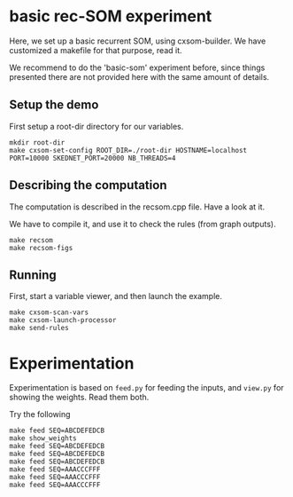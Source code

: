 # basic rec-SOM experiment


Here, we set up a basic recurrent SOM, using cxsom-builder. We have
customized a makefile for that purpose, read it.

We recommend to do the 'basic-som' experiment before, since things
presented there are not provided here with the same amount of details.

## Setup the demo

First setup a root-dir directory for our variables.

```
mkdir root-dir
make cxsom-set-config ROOT_DIR=./root-dir HOSTNAME=localhost PORT=10000 SKEDNET_PORT=20000 NB_THREADS=4
```

## Describing the computation

The computation is described in the recsom.cpp file. Have a look at it.

We have to compile it, and use it to check the rules (from graph outputs).

```
make recsom
make recsom-figs
```

## Running

First, start a variable viewer, and then launch the example.

```
make cxsom-scan-vars
make cxsom-launch-processor 
make send-rules 
```
# Experimentation

Experimentation is based on `feed.py` for feeding the inputs, and
`view.py` for showing the weights. Read them both.

Try the following

```
make feed SEQ=ABCDEFEDCB
make show_weights
make feed SEQ=ABCDEFEDCB
make feed SEQ=ABCDEFEDCB
make feed SEQ=ABCDEFEDCB
make feed SEQ=AAACCCFFF
make feed SEQ=AAACCCFFF
make feed SEQ=AAACCCFFF
```




